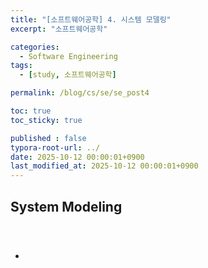 ```yaml
---
title: "[소프트웨어공학] 4. 시스템 모델링"
excerpt: "소프트웨어공학"

categories:
  - Software Engineering
tags:
  - [study, 소프트웨어공학]

permalink: /blog/cs/se/se_post4

toc: true
toc_sticky: true

published : false
typora-root-url: ../
date: 2025-10-12 00:00:01+0900
last_modified_at: 2025-10-12 00:00:01+0900
---
```




## System Modeling

<br>

### 

- 